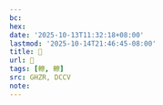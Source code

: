 ```yaml
---
bc:
hex:
date: '2025-10-13T11:32:18+08:00'
lastmod: '2025-10-14T21:46:45-08:00'
title: 󰬝
url: 󰬝
tags: [轑, 轑]
src: GHZR, DCCV
note:
---
```

